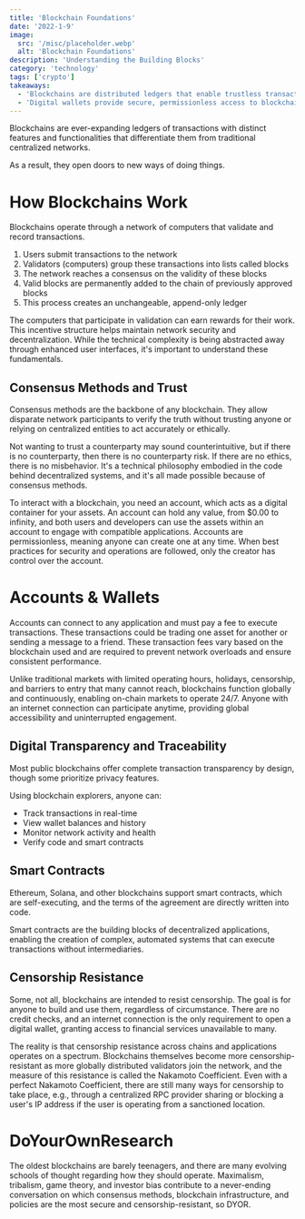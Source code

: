 ```yaml
---
title: 'Blockchain Foundations'
date: '2022-1-9'
image:
  src: '/misc/placeholder.webp'
  alt: 'Blockchain Foundations'
description: 'Understanding the Building Blocks'
category: 'technology'
tags: ['crypto']
takeaways:
  - 'Blockchains are distributed ledgers that enable trustless transactions, eliminating the need for centralized intermediaries.'
  - 'Digital wallets provide secure, permissionless access to blockchain networks and the economies built on top of them at all hours of the day.'
---
```


Blockchains are ever-expanding ledgers of transactions with distinct features and functionalities that differentiate them from traditional centralized networks.

As a result, they open doors to new ways of doing things.

# How Blockchains Work

Blockchains operate through a network of computers that validate and record transactions.

1. Users submit transactions to the network
2. Validators (computers) group these transactions into lists called blocks
3. The network reaches a consensus on the validity of these blocks
4. Valid blocks are permanently added to the chain of previously approved blocks
5. This process creates an unchangeable, append-only ledger

The computers that participate in validation can earn rewards for their work. This incentive structure helps maintain network security and decentralization. While the technical complexity is being abstracted away through enhanced user interfaces, it's important to understand these fundamentals.

## Consensus Methods and Trust

Consensus methods are the backbone of any blockchain. They allow disparate network participants to verify the truth without trusting anyone or relying on centralized entities to act accurately or ethically.

Not wanting to trust a counterparty may sound counterintuitive, but if there is no counterparty, then there is no counterparty risk. If there are no ethics, there is no misbehavior. It's a technical philosophy embodied in the code behind decentralized systems, and it's all made possible because of consensus methods.

To interact with a blockchain, you need an account, which acts as a digital container for your assets. An account can hold any value, from $0.00 to infinity, and both users and developers can use the assets within an account to engage with compatible applications. Accounts are permissionless, meaning anyone can create one at any time. When best practices for security and operations are followed, only the creator has control over the account.

# Accounts & Wallets

Accounts can connect to any application and must pay a fee to execute transactions. These transactions could be trading one asset for another or sending a message to a friend. These transaction fees vary based on the blockchain used and are required to prevent network overloads and ensure consistent performance.

Unlike traditional markets with limited operating hours, holidays, censorship, and barriers to entry that many cannot reach, blockchains function globally and continuously, enabling on-chain markets to operate 24/7. Anyone with an internet connection can participate anytime, providing global accessibility and uninterrupted engagement.

## Digital Transparency and Traceability

Most public blockchains offer complete transaction transparency by design, though some prioritize privacy features.

Using blockchain explorers, anyone can:

- Track transactions in real-time
- View wallet balances and history
- Monitor network activity and health
- Verify code and smart contracts

## Smart Contracts

Ethereum, Solana, and other blockchains support smart contracts, which are self-executing, and the terms of the agreement are directly written into code.

Smart contracts are the building blocks of decentralized applications, enabling the creation of complex, automated systems that can execute transactions without intermediaries.

## Censorship Resistance

Some, not all, blockchains are intended to resist censorship. The goal is for anyone to build and use them, regardless of circumstance. There are no credit checks, and an internet connection is the only requirement to open a digital wallet, granting access to financial services unavailable to many.

The reality is that censorship resistance across chains and applications operates on a spectrum. Blockchains themselves become more censorship-resistant as more globally distributed validators join the network, and the measure of this resistance is called the Nakamoto Coefficient. Even with a perfect Nakamoto Coefficient, there are still many ways for censorship to take place, e.g., through a centralized RPC provider sharing or blocking a user's IP address if the user is operating from a sanctioned location.

# DoYourOwnResearch

The oldest blockchains are barely teenagers, and there are many evolving schools of thought regarding how they should operate. Maximalism, tribalism, game theory, and investor bias contribute to a never-ending conversation on which consensus methods, blockchain infrastructure, and policies are the most secure and censorship-resistant, so DYOR.
